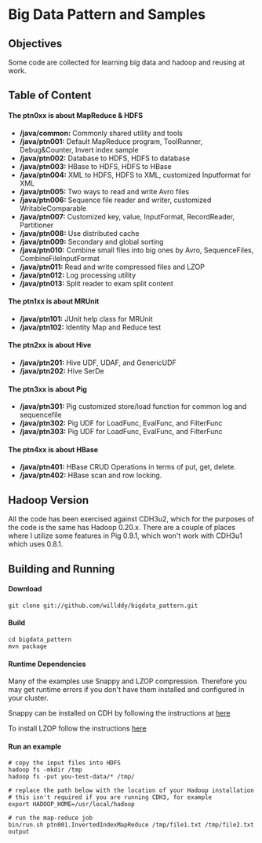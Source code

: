 Big Data Pattern and Samples 
=============================================================
## Objectives
Some code are collected for learning big data and hadoop and reusing at work.

## Table of Content
#### The ptn0xx is about MapReduce & HDFS
* __/java/common:__ Commonly shared utility and tools
* __/java/ptn001:__ Default MapReduce program, ToolRunner, Debug&Counter, Invert index sample
* __/java/ptn002:__ Database to HDFS, HDFS to database
* __/java/ptn003:__ HBase to HDFS, HDFS to HBase
* __/java/ptn004:__ XML to HDFS, HDFS to XML, customized Inputformat for XML
* __/java/ptn005:__ Two ways to read and write Avro files
* __/java/ptn006:__ Sequence file reader and writer, customized WritableComparable
* __/java/ptn007:__ Customized key, value, InputFormat, RecordReader, Partitioner
* __/java/ptn008:__ Use distributed cache
* __/java/ptn009:__ Secondary and global sorting
* __/java/ptn010:__ Combine small files into big ones by Avro, SequenceFiles, CombineFileInputFormat
* __/java/ptn011:__ Read and write compressed files and LZOP
* __/java/ptn012:__ Log processing utility
* __/java/ptn013:__ Split reader to exam split content

#### The ptn1xx is about MRUnit
* __/java/ptn101:__ JUnit help class for MRUnit
* __/java/ptn102:__ Identity Map and Reduce test

#### The ptn2xx is about Hive
* __/java/ptn201:__ Hive UDF, UDAF, and GenericUDF
* __/java/ptn202:__ Hive SerDe

#### The ptn3xx is about Pig
* __/java/ptn301:__ Pig customized store/load function for common log and sequencefile
* __/java/ptn302:__ Pig UDF for LoadFunc, EvalFunc, and FilterFunc
* __/java/ptn303:__ Pig UDF for LoadFunc, EvalFunc, and FilterFunc

#### The ptn4xx is about HBase
* __/java/ptn401:__ HBase CRUD Operations in terms of put, get, delete. 
* __/java/ptn402:__ HBase scan and row locking.

## Hadoop Version

All the code has been exercised against CDH3u2, which for the purposes
of the code is the same has Hadoop 0.20.x.  There are a couple of places
where I utilize some features in Pig 0.9.1, which won't work with CDH3u1
which uses 0.8.1.


## Building and Running

#### Download 

<pre><code>git clone git://github.com/willddy/bigdata_pattern.git
</code></pre>

#### Build

<pre><code>cd bigdata_pattern
mvn package
</code></pre>

#### Runtime Dependencies

Many of the examples use Snappy and LZOP compression.  Therefore you may get runtime errors if you don't have them installed and configured
in your cluster.

Snappy can be installed on CDH by following the instructions at [here](https://ccp.cloudera.com/display/CDHDOC/Snappy+Installation)

To install LZOP follow the instructions [here](https://github.com/kevinweil/hadoop-lzo)

#### Run an example
<pre><code># copy the input files into HDFS
hadoop fs -mkdir /tmp
hadoop fs -put you-test-data/* /tmp/

# replace the path below with the location of your Hadoop installation
# this isn't required if you are running CDH3, for example
export HADOOP_HOME=/usr/local/hadoop

# run the map-reduce job
bin/run.sh ptn001.InvertedIndexMapReduce /tmp/file1.txt /tmp/file2.txt output
</code></pre>
